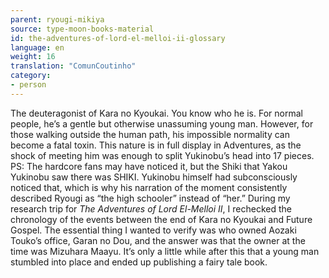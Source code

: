 ```yaml
---
parent: ryougi-mikiya
source: type-moon-books-material
id: the-adventures-of-lord-el-melloi-ii-glossary
language: en
weight: 16
translation: "ComunCoutinho"
category:
- person
---
```


The deuteragonist of Kara no Kyoukai. You know who he is.
For normal people, he’s a gentle but otherwise unassuming young man. However, for those walking outside the human path, his impossible normality can become a fatal toxin. This nature is in full display in Adventures, as the shock of meeting him was enough to split Yukinobu’s head into 17 pieces. PS: The hardcore fans may have noticed it, but the Shiki that Yakou Yukinobu saw there was SHIKI. Yukinobu himself had subconsciously noticed that, which is why his narration of the moment consistently described Ryougi as “the high schooler” instead of “her.”
During my research trip for *The Adventures of Lord El-Melloi II*, I rechecked the chronology of the events between the end of Kara no Kyoukai and Future Gospel. The essential thing I wanted to verify was who owned Aozaki Touko’s office, Garan no Dou, and the answer was that the owner at the time was Mizuhara Maayu. It’s only a little while after this that a young man stumbled into place and ended up publishing a fairy tale book.
